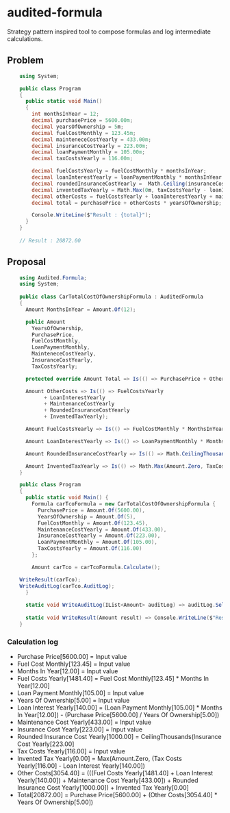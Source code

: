 # audited-formula
Strategy pattern inspired tool to compose formulas and log intermediate calculations.

## Problem 
```csharp
    using System;

    public class Program
    {
      public static void Main()
      {
        int monthsInYear = 12;
        decimal purchasePrice = 5600.00m;
        decimal yearsOfOwnership = 5m;
        decimal fuelCostMonthly = 123.45m;
        decimal mainteneceCostYearly = 433.00m;
        decimal insuranceCostYearly = 223.00m;
        decimal loanPaymentMonthly = 105.00m;
        decimal taxCostsYearly = 116.00m;		

        decimal fuelCostsYearly = fuelCostMonthly * monthsInYear;
        decimal loanInterestYearly = loanPaymentMonthly * monthsInYear - purchasePrice / yearsOfOwnership;
        decimal roundedInsuranceCostYearly =  Math.Ceiling(insuranceCostYearly / 1000) * 1000;;
        decimal inventedTaxYearly = Math.Max(0m, taxCostsYearly - loanInterestYearly);
        decimal otherCosts = fuelCostsYearly + loanInterestYearly + mainteneceCostYearly + roundedInsuranceCostYearly + inventedTaxYearly;
        decimal total = purchasePrice + otherCosts * yearsOfOwnership;

        Console.WriteLine($"Result : {total}");
      }
    }
    
    // Result : 20872.00
```

## Proposal 
```csharp
    using Audited.Formula;
    using System;
    
    public class CarTotalCostOfOwnershipFormula : AuditedFormula
    {
      Amount MonthsInYear = Amount.Of(12);

      public Amount
        YearsOfOwnership,
        PurchasePrice,
        FuelCostMonthly,
        LoanPaymentMonthly,
        MainteneceCostYearly,
        InsuranceCostYearly,
        TaxCostsYearly;

      protected override Amount Total => Is(() => PurchasePrice + OtherCosts * YearsOfOwnership);

      Amount OtherCosts => Is(() => FuelCostsYearly 
            + LoanInterestYearly 
            + MaintenanceCostYearly 
            + RoundedInsuranceCostYearly 
            + InventedTaxYearly);

      Amount FuelCostsYearly => Is(() => FuelCostMonthly * MonthsInYear);

      Amount LoanInterestYearly => Is(() => LoanPaymentMonthly * MonthsInYear - PurchasePrice / YearsOfOwnership);

      Amount RoundedInsuranceCostYearly => Is(() => Math.CeilingThousands(InsuranceCostYearly));

      Amount InventedTaxYearly => Is(() => Math.Max(Amount.Zero, TaxCostsYearly - LoanInterestYearly));
    }   

    public class Program
    {
      public static void Main() {
        Formula carTcoFormula = new CarTotalCostOfOwnershipFormula {
          PurchasePrice = Amount.Of(5600.00),
          YearsOfOwnership = Amount.Of(5),
          FuelCostMonthly = Amount.Of(123.45),
          MaintenanceCostYearly = Amount.Of(433.00),			
          InsuranceCostYearly = Amount.Of(223.00),
          LoanPaymentMonthly = Amount.Of(105.00),
          TaxCostsYearly = Amount.Of(116.00)
        };		

        Amount carTco = carTcoFormula.Calculate();

	WriteResult(carTco);
	WriteAuditLog(carTco.AuditLog);
      }
      
      static void WriteAuditLog(IList<Amount> auditLog) => auditLog.Select(l => l.Equation).ToList().ForEach(Console.WriteLine);
      
      static void WriteResult(Amount result) => Console.WriteLine($"Result : {result.Value}");      
    }
```    
    
### Calculation log
- Purchase Price[5600.00] = Input value
- Fuel Cost Monthly[123.45] = Input value
- Months In Year[12.00] = Input value
- Fuel Costs Yearly[1481.40] = Fuel Cost Monthly[123.45] * Months In Year[12.00]
- Loan Payment Monthly[105.00] = Input value
- Years Of Ownership[5.00] = Input value
- Loan Interest Yearly[140.00] = (Loan Payment Monthly[105.00] * Months In Year[12.00]) - (Purchase Price[5600.00] / Years Of Ownership[5.00])
- Maintenance Cost Yearly[433.00] = Input value
- Insurance Cost Yearly[223.00] = Input value
- Rounded Insurance Cost Yearly[1000.00] = CeilingThousands(Insurance Cost Yearly[223.00]
- Tax Costs Yearly[116.00] = Input value
- Invented Tax Yearly[0.00] = Max(Amount.Zero, (Tax Costs Yearly[116.00] - Loan Interest Yearly[140.00])
- Other Costs[3054.40] = (((Fuel Costs Yearly[1481.40] + Loan Interest Yearly[140.00]) + Maintenance Cost Yearly[433.00]) + Rounded Insurance Cost Yearly[1000.00]) + Invented Tax Yearly[0.00]
- Total[20872.00] = Purchase Price[5600.00] + (Other Costs[3054.40] * Years Of Ownership[5.00])

